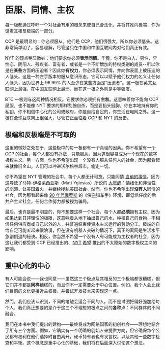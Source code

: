 # 臣服、同情、主权

每一极都通过呼吁一个对社会有用的概念来使自己合法化，并将其推向极端，作为谴责其相反极端的一部分。

CCP 是最明显的：你必须服从。他们是 CCP，他们很强大，所以你必须低头。这非常简单明了，容易理解，尽管这只在中国和中国互联网内对他们真正有效。

NYT 的观点稍显微妙：他们要求你必须**表示同情**。毕竟，你不是白人、男性、异性恋、阴阳人、残疾者、富有者，或者是一个不断增加的特权类别的成员--所以你是在**某些**方面的压迫者？因此你**有权力**，你必须表示同情，并向你表面上被压迫的人低头。这是一种左手版本的服从意识形态。它可以以赋予他们权力的名义让任何人低头，因为世界上 99.99% 的人至少在某些方面是"压迫者"。这一极在英文互联网上最强，在中国互联网上最弱，而在这一极之外则是中等强度。

BTC 一极则与这两种情况相反。它要求你必须拥有**主权**。这意味着你不能向 CCP 屈服，也不能像 NYT 要求的那样割腕自杀，而是要抬头挺胸。你在本地持有你的私钥，你不相信中心化的公司或政府，你是自给自足的，你生活在电网之外。这一极在全球互联网上很强大，尽管它正面临着 CCP 和 NYT 的反击。

## 极端和反极端是不可取的 

这里的微妙之处在于，这些极中的每一极都有一个真理的因素。你不希望有一个 CCP 的社会，每个人都没有办法，只能服从，因为这很容易成为一个现在的数字极权主义。另一方面，你也不希望出现一个没有人服从任何人的社会，因为那看起来就像旧金山，人们可以冲进沃尔格林超市，偷走一切。

你不希望在 NYT 管理的社会中，每个人都无计可施，只能同情 [当前的事情](https://knowyourmeme.com/memes/i-support-the-current-thing)，因为这导致了马特-伊格莱西亚斯（Matt Yglesias）所说的 [大觉醒](https://www.vox.com/2019/3/22/18259865/great-awokening-white-liberals-race-polling-trump-2020)：情绪化和非理性的崩溃，让美国着火，并继续搅乱美国社会。然而，你也不希望出现**没有人**同情的社会，因为那看起来像 [90 年代俄罗斯](https://www.theguardian.com/news/2018/mar/23/how-organised-crime-took-over-russia-vory-super-mafia) 的《侠盗猎车手》环境，即低信任度的后共产主义社会，任何合作努力都被视为骗局。

最后，也许是最不明显的，你不想要这样一个社会，每个人都**必须**拥有主权，因为如果达到其非理性的极限，这意味着从地下抽出自己的水，种植自己的食物，不相信任何供应商或自己以外的人，并普遍结束使资本主义运行的劳动分工。极端的自给自足可能听起来很浪漫，但在没有机器人突破的情况下，真正的离网是生活水平急剧倒退的秘诀。相反，你当然不希望一个没有人有可能成为主权者的社会，因为这让我们都受到 CCP 已经推出的、[NYT](https://www.nytimes.com/2020/10/13/magazine/free-speech.html) [希望](https://www.nytimes.com/2019/10/04/opinion/sunday/free-speech-social-media-violence.html) 推出的不太原始的数字极权主义的影响。

## 重中心化的中心 

有人可能会说——我也同意——虽然这三个极点及其相反的三个极端都很糟糕，但它们并不都是**同样**糟糕的，而且你不一定需要处于中心位置。例如，我个人会比我们目前的文化更接近主权极，并尝试开发技术来实现这一点。

然而，我们应该认识到，不同的笔触会适合不同的人。而不是试图把偏好强加给每个人，我们真正想要的是介于这三个不理想的极点之间的**各种**点：不同群体的不同融合。

我们在本书中我们提出的建构——最终将成为网络国家的初创社会——理想地结合了所有三个方面。例如，它确实有一个明确的创始人来提供方向，但它确保每个公民都有权利在他们选择时自由离开，硬币持有者也有发言权，以及其他一些数字检查和平衡。这个概念是重中心化的基础，我们将在后面深入讨论这个想法。